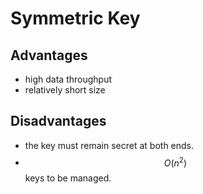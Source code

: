 # Symmetric Key

## Advantages

* high data throughput
* relatively short size 

## Disadvantages

* the key must remain secret at both ends.
* $$O(n^2)$$ keys to be managed.


